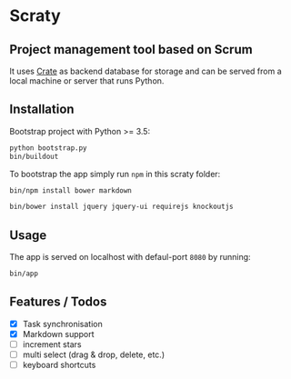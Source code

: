 # Scraty

## Project management tool based on Scrum

It uses [Crate](https://crate.io) as backend database for storage and can be
served from a local machine or server that runs Python.

## Installation

Bootstrap project with Python >= 3.5:

```bash
python bootstrap.py
bin/buildout
```

To bootstrap the app simply run `npm` in this scraty folder:

```bash
bin/npm install bower markdown
```

```bash
bin/bower install jquery jquery-ui requirejs knockoutjs
```

## Usage

The app is served on localhost with defaul-port `8080` by running:

```bash
bin/app
```

## Features / Todos

- [x] Task synchronisation
- [x] Markdown support
- [ ] increment stars
- [ ] multi select (drag & drop, delete, etc.)
- [ ] keyboard shortcuts